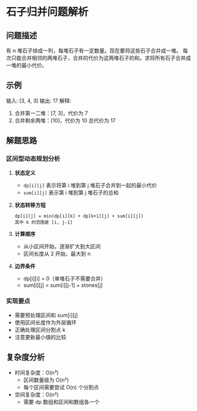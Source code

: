 # 石子归并问题解析

## 问题描述
有 n 堆石子排成一列，每堆石子有一定数量。现在要将这些石子合并成一堆。
每次只能合并相邻的两堆石子，合并的代价为这两堆石子的和。求将所有石子合并成一堆的最小代价。

## 示例
输入: [3, 4, 3]
输出: 17
解释: 
1. 合并第一二堆：[7, 3]，代价为 7
2. 合并剩余两堆：[10]，代价为 10
总代价为 17

## 解题思路

### 区间型动态规划分析

1. **状态定义**
   - `dp[i][j]` 表示将第 i 堆到第 j 堆石子合并到一起的最小代价
   - `sum[i][j]` 表示第 i 堆到第 j 堆石子的总和

2. **状态转移方程**
   ```
   dp[i][j] = min(dp[i][k] + dp[k+1][j] + sum[i][j])
   其中 k 的范围是 [i, j-1]
   ```

3. **计算顺序**
   - 从小区间开始，逐渐扩大到大区间
   - 区间长度从 2 开始，最大到 n

4. **边界条件**
   - dp[i][i] = 0（单堆石子不需要合并）
   - sum[i][j] = sum[i][j-1] + stones[j]

### 实现要点
- 需要预处理区间和 sum[i][j]
- 使用区间长度作为外层循环
- 正确处理区间分割点 k
- 注意更新最小值的比较

## 复杂度分析
- 时间复杂度：O(n³)
  - 区间数量级为 O(n²)
  - 每个区间需要尝试 O(n) 个分割点
- 空间复杂度：O(n²)
  - 需要 dp 数组和区间和数组各一个 